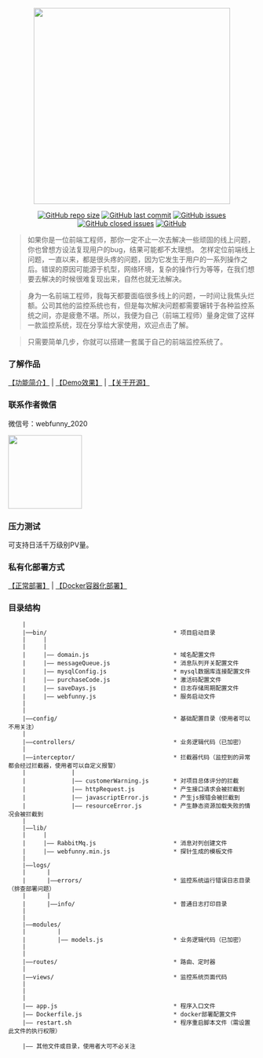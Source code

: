 <p align=center>
    <img width=400 src="https://images.gitee.com/uploads/images/2020/0601/173301_1013328b_1665425.png"/>
</p>


<p align="center">
  <a href="#项目大小"><img alt="GitHub repo size" src="https://img.shields.io/github/repo-size/a597873885/webfunny_monitor"></a>
  <a href="#最近更新"><img alt="GitHub last commit" src="https://img.shields.io/github/last-commit/a597873885/webfunny_monitor"></a>
  <a href="https://github.com/a597873885/webfunny_monitor/issues"><img alt="GitHub issues" src="https://img.shields.io/github/issues-raw/a597873885/webfunny_monitor"></a>
  <a href="https://github.com/a597873885/webfunny_monitor/issues?q=is%3Aissue+is%3Aclosed"><img alt="GitHub closed issues" src="https://img.shields.io/github/issues-closed-raw/a597873885/webfunny_monitor"></a>
  <a href="#开源协议"><img alt="GitHub" src="https://img.shields.io/github/license/a597873885/webfunny_monitor"></a>
</p>

> 如果你是一位前端工程师，那你一定不止一次去解决一些顽固的线上问题，你也曾想方设法复现用户的bug，结果可能都不太理想。 怎样定位前端线上问题，一直以来，都是很头疼的问题，因为它发生于用户的一系列操作之后。错误的原因可能源于机型，网络环境，复杂的操作行为等等，在我们想要去解决的时候很难复现出来，自然也就无法解决。

> 身为一名前端工程师，我每天都要面临很多线上的问题，一时间让我焦头烂额。公司其他的监控系统也有，但是每次解决问题都需要辗转于各种监控系统之间，亦是疲惫不堪。所以，我便为自己（前端工程师）量身定做了这样一款监控系统，现在分享给大家使用，欢迎点击了解。

> 只需要简单几步，你就可以搭建一套属于自己的前端监控系统了。

### 了解作品  

   [【功能简介】](http://www.webfunny.cn/home.html?source=github) | 
   [【Demo效果】](http://www.webfunny.cn/demo/home.html) | 
   [【关于开源】](http://www.webfunny.cn/faq.html?tab=2)
   
### 联系作者微信

   微信号：webfunny_2020

   <img width=150 src="http://www.webfunny.cn/src/assets/img/wx_add.jpeg"/>

### 压力测试

可支持日活千万级别PV量。

### 私有化部署方式

   [【正常部署】](https://github.com/a597873885/webfunny_monitor/blob/master/DES.md) | 
   [【Docker容器化部署】](https://github.com/a597873885/webfunny_monitor/blob/master/DES_DOCKER.md)

### 目录结构
```
    |
    |──bin/                                    * 项目启动目录
    |     |
    |     |
    |     |—— domain.js                        * 域名配置文件
    |     |—— messageQueue.js                  * 消息队列开关配置文件
    |     |—— mysqlConfig.js                   * mysql数据库连接配置文件
    |     |—— purchaseCode.js                  * 激活码配置文件
    |     |—— saveDays.js                      * 日志存储周期配置文件
    |     |—— webfunny.js                      * 服务启动文件
    | 
    |
    |——config/                                 * 基础配置目录（使用者可以不用关注）
    |
    |——controllers/                            * 业务逻辑代码（已加密）
    |
    |——interceptor/                            * 拦截器代码（监控到的异常都会经过拦截器，使用者可以自定义报警）
    |             |
    |             |—— customerWarning.js       * 对项目总体评分的拦截
    |             |—— httpRequest.js           * 产生接口请求会被拦截到
    |             |—— javascriptError.js       * 产生js报错会被拦截到
    |             |—— resourceError.js         * 产生静态资源加载失败的情况会被拦截到
    |
    |——lib/
    |     |
    |     |—— RabbitMq.js                      * 消息对列创建文件
    |     |—— webfunny.min.js                  * 探针生成的模板文件
    |
    |——logs/
    |      |
    |      |——errors/                          * 监控系统运行错误日志目录（排查部署问题）
    |      |
    |      |——info/                            * 普通日志打印目录
    |
    |
    |——modules/
    |         |
    |         |—— models.js                    * 业务逻辑代码（已加密）
    |
    |
    |——routes/                                 * 路由、定时器
    |
    |——views/                                  * 监控系统页面代码
    |
    |
    |
    |—— app.js                                 * 程序入口文件
    |—— Dockerfile.js                          * docker部署配置文件
    |—— restart.sh                             * 程序重启脚本文件（需设置此文件的执行权限）

    |—— 其他文件或目录，使用者大可不必关注
```
